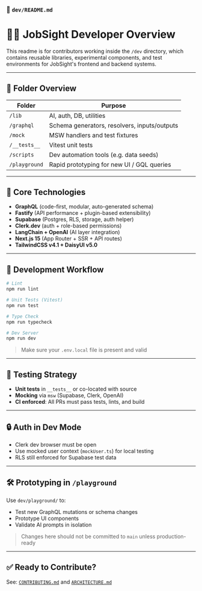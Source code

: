 ### 📄 `dev/README.md`

# 👨‍💻 JobSight Developer Overview

This readme is for contributors working inside the `/dev` directory, which contains reusable libraries, experimental components, and test environments for JobSight's frontend and backend systems.

---

## 📁 Folder Overview

| Folder         | Purpose                                        |
|----------------|------------------------------------------------|
| `/lib`         | AI, auth, DB, utilities                        |
| `/graphql`     | Schema generators, resolvers, inputs/outputs   |
| `/mock`        | MSW handlers and test fixtures                 |
| `/__tests__`   | Vitest unit tests                              |
| `/scripts`     | Dev automation tools (e.g. data seeds)         |
| `/playground`  | Rapid prototyping for new UI / GQL queries     |

---

## 🧱 Core Technologies

- **GraphQL** (code-first, modular, auto-generated schema)
- **Fastify** (API performance + plugin-based extensibility)
- **Supabase** (Postgres, RLS, storage, auth helper)
- **Clerk.dev** (auth + role-based permissions)
- **LangChain + OpenAI** (AI layer integration)
- **Next.js 15** (App Router + SSR + API routes)
- **TailwindCSS v4.1 + DaisyUI v5.0**

---

## 🚦 Development Workflow

```bash
# Lint
npm run lint

# Unit Tests (Vitest)
npm run test

# Type Check
npm run typecheck

# Dev Server
npm run dev
```

> Make sure your `.env.local` file is present and valid

---

## 🧪 Testing Strategy

- **Unit tests** in `__tests__` or co-located with source
- **Mocking** via `msw` (Supabase, Clerk, OpenAI)
- **CI enforced**: All PRs must pass tests, lints, and build

---

## 🔒 Auth in Dev Mode

- Clerk dev browser must be open
- Use mocked user context (`mockUser.ts`) for local testing
- RLS still enforced for Supabase test data

---

## 🛠 Prototyping in `/playground`

Use `dev/playground/` to:
- Test new GraphQL mutations or schema changes
- Prototype UI components
- Validate AI prompts in isolation

> Changes here should not be committed to `main` unless production-ready

---

## ✅ Ready to Contribute?

See: [`CONTRIBUTING.md`](../CONTRIBUTING.md) and [`ARCHITECTURE.md`](../docs/ARCHITECTURE.md)
